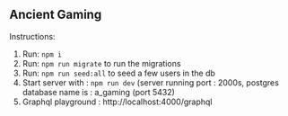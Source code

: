 ## Ancient Gaming

Instructions:

1. Run: `npm i`
2. Run: `npm run migrate` to run the migrations
3. Run: `npm run seed:all` to seed a few users in the db
4. Start server with : `npm run dev` (server running port : 2000s, postgres database name is : a_gaming (port 5432) <br/>
5. Graphql playground : http://localhost:4000/graphql
